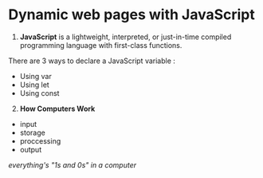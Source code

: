 # Dynamic web pages with JavaScript
1. **JavaScript**
is a lightweight, interpreted, or just-in-time compiled programming language with first-class functions. 

There are 3 ways to declare a JavaScript variable :
* Using var
* Using let
* Using const

2. **How Computers Work**
+ input
+ storage 
+ proccessing
+ output

*everything's "1s and 0s" in a computer*
